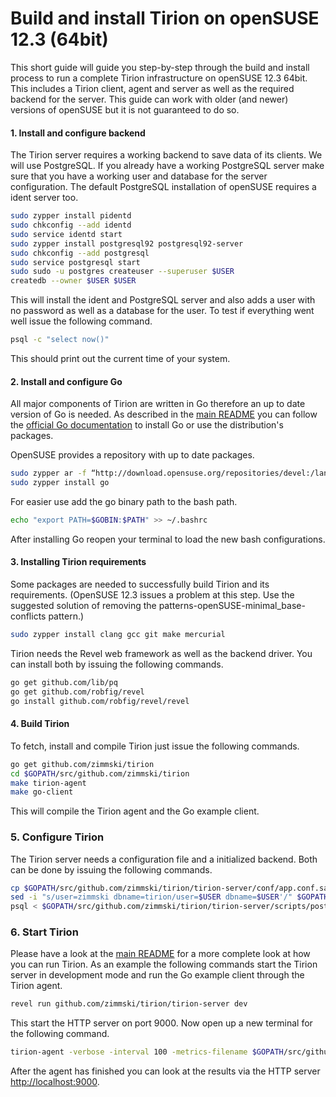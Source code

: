 # Build and install Tirion on openSUSE 12.3 (64bit)

This short guide will guide you step-by-step through the build and install process to run a complete Tirion infrastructure on openSUSE 12.3 64bit. This includes a Tirion client, agent and server as well as the required backend for the server. This guide can work with older (and newer) versions of openSUSE but it is not guaranteed to do so.

#### 1. Install and configure backend

The Tirion server requires a working backend to save data of its clients. We will use PostgreSQL. If you already have a working PostgreSQL server make sure that you have a working user and database for the server configuration. The default PostgreSQL installation of openSUSE requires a ident server too.

```bash
sudo zypper install pidentd
sudo chkconfig --add identd
sudo service identd start
sudo zypper install postgresql92 postgresql92-server
sudo chkconfig --add postgresql
sudo service postgresql start
sudo sudo -u postgres createuser --superuser $USER
createdb --owner $USER $USER
```

This will install the ident and PostgreSQL server and also adds a user with no password as well as a database for the user. To test if everything went well issue the following command.

```bash
psql -c "select now()"
```

This should print out the current time of your system.

#### 2. Install  and configure Go

All major components of Tirion are written in Go therefore an up to date version of Go is needed. As described in the [main README](/#how-to-build-tirion) you can follow the [official Go documentation](http://golang.org/doc/install) to install Go or use the distribution's packages.

OpenSUSE provides a repository with up to date packages.

```bash
sudo zypper ar -f “http://download.opensuse.org/repositories/devel:/languages:/go/openSUSE_12.3/” "devel language go"
sudo zypper install go
```

For easier use  add the go binary path to the bash path.

```bash
echo "export PATH=$GOBIN:$PATH" >> ~/.bashrc
```

After installing Go reopen your terminal to load the new bash configurations.

#### 3. Installing Tirion requirements

Some packages are needed to successfully build Tirion and its requirements.
(OpenSUSE 12.3 issues a problem at this step. Use the suggested solution of removing the patterns-openSUSE-minimal_base-conflicts pattern.)

```bash
sudo zypper install clang gcc git make mercurial
```

Tirion needs the Revel web framework as well as the backend driver. You can install both by issuing the following commands.

```bash
go get github.com/lib/pq
go get github.com/robfig/revel
go install github.com/robfig/revel/revel
```

#### 4. Build Tirion

To fetch, install and compile Tirion just issue the following commands.

```bash
go get github.com/zimmski/tirion
cd $GOPATH/src/github.com/zimmski/tirion
make tirion-agent
make go-client
```

This will compile the Tirion agent and the Go example client.

### 5. Configure Tirion

The Tirion server needs a configuration file and a initialized backend. Both can be done by issuing the following commands.

```bash
cp $GOPATH/src/github.com/zimmski/tirion/tirion-server/conf/app.conf.sample $GOPATH/src/github.com/zimmski/tirion/tirion-server/conf/app.conf
sed -i "s/user=zimmski dbname=tirion/user=$USER dbname=$USER'/" $GOPATH/src/github.com/zimmski/tirion/tirion-server/conf/app.conf
psql < $GOPATH/src/github.com/zimmski/tirion/tirion-server/scripts/postgresql_ddl.sql
```

### 6. Start Tirion

Please have a look at the [main README](/) for a more complete look at how you can run Tirion. As an example the following commands start the Tirion server in development mode and run the Go example client through the Tirion agent.

```bash
revel run github.com/zimmski/tirion/tirion-server dev
```

This start the HTTP server on port 9000. Now open up a new terminal for the following command.

```bash
tirion-agent -verbose -interval 100 -metrics-filename $GOPATH/src/github.com/zimmski/tirion/clients/example-metrics.json -exec go-client -exec-arguments "-verbose -runtime 2" -socket /tmp/tirion.sock -server "localhost:9000"
```

After the agent has finished you can look at the results via the HTTP server [http://localhost:9000](http://localhost:9000).
